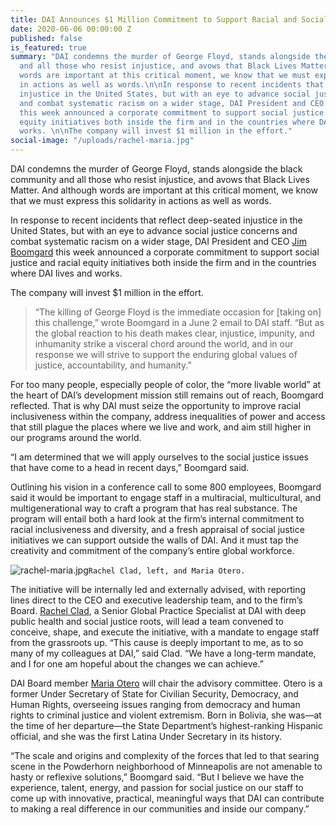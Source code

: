 ```yaml
---
title: DAI Announces $1 Million Commitment to Support Racial and Social Justice
date: 2020-06-06 00:00:00 Z
published: false
is_featured: true
summary: "DAI condemns the murder of George Floyd, stands alongside the black community
  and all those who resist injustice, and avows that Black Lives Matter. And although
  words are important at this critical moment, we know that we must express this solidarity
  in actions as well as words.\n\nIn response to recent incidents that reflect deep-seated
  injustice in the United States, but with an eye to advance social justice concerns
  and combat systematic racism on a wider stage, DAI President and CEO Jim Boomgard
  this week announced a corporate commitment to support social justice and racial
  equity initiatives both inside the firm and in the countries where DAI lives and
  works. \n\nThe company will invest $1 million in the effort."
social-image: "/uploads/rachel-maria.jpg"
---
```


DAI condemns the murder of George Floyd, stands alongside the black community and all those who resist injustice, and avows that Black Lives Matter. And although words are important at this critical moment, we know that we must express this solidarity in actions as well as words.

In response to recent incidents that reflect deep-seated injustice in the United States, but with an eye to advance social justice concerns and combat systematic racism on a wider stage, DAI President and CEO [Jim Boomgard](https://www.dai.com/who-we-are/leadership/james-boomgard) this week announced a corporate commitment to support social justice and racial equity initiatives both inside the firm and in the countries where DAI lives and works. 

The company will invest $1 million in the effort.

> “The killing of George Floyd is the immediate occasion for [taking on] this challenge,” wrote Boomgard in a June 2 email to DAI staff. “But as the global reaction to his death makes clear, injustice, impunity, and inhumanity strike a visceral chord around the world, and in our response we will strive to support the enduring global values of justice, accountability, and humanity.”

For too many people, especially people of color, the “more livable world” at the heart of DAI’s development mission still remains out of reach, Boomgard reflected. That is why DAI must seize the opportunity to improve racial inclusiveness within the company, address inequalities of power and access that still plague the places where we live and work, and aim still higher in our programs around the world.
 
“I am determined that we will apply ourselves to the social justice issues that have come to a head in recent days,” Boomgard said. 

Outlining his vision in a conference call to some 800 employees, Boomgard said it would be important to engage staff in a multiracial, multicultural, and multigenerational way to craft a program that has real substance. The program will entail both a hard look at the firm’s internal commitment to racial inclusiveness and diversity, and a fresh appraisal of social justice initiatives we can support outside the walls of DAI. And it must tap the creativity and commitment of the company’s entire global workforce.

![rachel-maria.jpg](/uploads/rachel-maria.jpg)`Rachel Clad, left, and Maria Otero.`

The initiative will be internally led and externally advised, with reporting lines direct to the CEO and executive leadership team, and to the firm’s Board. [Rachel Clad](https://www.dai.com/who-we-are/our-team/rachel-clad), a Senior Global Practice Specialist at DAI with deep public health and social justice roots, will lead a team convened to conceive, shape, and execute the initiative, with a mandate to engage staff from the grassroots up. “This cause is deeply important to me, as to so many of my colleagues at DAI,” said Clad. “We have a long-term mandate, and I for one am hopeful about the changes we can achieve.”

DAI Board member [Maria Otero](https://www.dai.com/who-we-are/board/maria-otero) will chair the advisory committee. Otero is a former Under Secretary of State for Civilian Security, Democracy, and Human Rights, overseeing issues ranging from democracy and human rights to criminal justice and violent extremism. Born in Bolivia, she was—at the time of her departure—the State Department’s highest-ranking Hispanic official, and she was the first Latina Under Secretary in its history.

“The scale and origins and complexity of the forces that led to that searing scene in the Powderhorn neighborhood of Minneapolis are not amenable to hasty or reflexive solutions,” Boomgard said. “But I believe we have the experience, talent, energy, and passion for social justice on our staff to come up with innovative, practical, meaningful ways that DAI can contribute to making a real difference in our communities and inside our company.”

